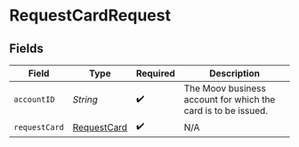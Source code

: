 # RequestCardRequest


## Fields

| Field                                                         | Type                                                          | Required                                                      | Description                                                   |
| ------------------------------------------------------------- | ------------------------------------------------------------- | ------------------------------------------------------------- | ------------------------------------------------------------- |
| `accountID`                                                   | *String*                                                      | :heavy_check_mark:                                            | The Moov business account for which the card is to be issued. |
| `requestCard`                                                 | [RequestCard](../../models/components/RequestCard.md)         | :heavy_check_mark:                                            | N/A                                                           |